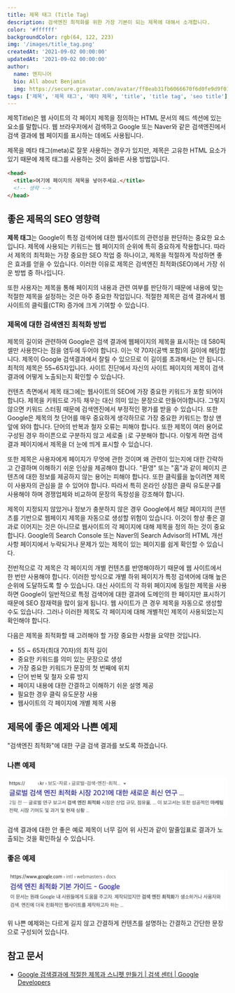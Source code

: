 ```yaml
---
title: 제목 태그 (Title Tag)
description: 검색엔진 최적화를 위한 가장 기본이 되는 제목에 대해서 소개합니다.
color: '#ffffff'
backgroundColor: rgb(64, 122, 223)
img: '/images/title_tag.png'
createdAt: '2021-09-02 00:00:00'
updatedAt: '2021-09-02 00:00:00'
author:
  name: 엔지니어
  bio: All about Benjamin
  img: https://secure.gravatar.com/avatar/ff8eab31fb6066670f6d0fe9d9f0166f?s=96&d=mm&r=g
tags: ['제목', '제목 태그', '메타 제목', 'title', 'title tag', 'seo title']
---
```


제목Title)은 웹 사이트의 각 페이지 제목을 정의하는 HTML 문서의 헤드 섹션에 있는 요소를 말합니다. 웹 브라우저에서 검색하고 Google 또는 Naver와 같은 검색엔진에서 검색 결과에 웹 페이지를 표시하는 데에도 사용됩니다.

제목을 메타 태그(meta)로 잘못 사용하는 경우가 있지만, 제목은 고유한 HTML 요소가 있기 때문에 제목 태그를 사용하는 것이 옳바른 사용 방법입니다.

<!--more-->

```html
<head>
  <title>여기에 페이지의 제목을 넣어주세요.</title>
  <!-- 생략 -->
</head>
```

## 좋은 제목의 SEO 영향력

**제목 태그**는 Google이 특정 검색어에 대한 웹사이트의 관련성을 판단하는 중요한 요소입니다. 제목에 사용되는 키워드는 웹 페이지의 순위에 특히 중요하게 작용합니다. 따라서 제목의 최적화는 가장 중요한 SEO 작업 중 하나이고, 제목을 적절하게 작성하면 좋은 효과를 얻을 수 있습니다. 이러한 이유로 제목은 검색엔진 최적화(SEO)에서 가장 쉬운 방법 중 하나입니다.

또한 사용자는 제목을 통해 페이지의 내용과 관련 여부를 판단하기 때문에 내용에 맞는 적절한 제목을 설정하는 것은 아주 중요한 작업입니다. 적절한 제목은 검색 결과에서 웹사이트의 클릭률(CTR) 증가에 크게 기여할 수 있습니다.

### 제목에 대한 검색엔진 최적화 방법

제목의 길이와 관련하여 Google은 검색 결과에 웹페이지의 제목을 표시하는 데 580픽셀만 사용한다는 점을 염두에 두어야 합니다. 이는 약 70자(공백 포함)의 길이에 해당합니다. 제목이 Google 검색결과에서 잘릴 수 있으므로 이 길이를 초과해서는 안 됩니다. 최적의 제목은 55~65자입니다. <nuxt-link to="/diagnosis">사이트 진단</nuxt-link>에서 자신의 사이트 페이지의 제목이 검색 결과에 어떻게 노출되는지 확인할 수 있습니다.

컨텐츠 측면에서 제목 태그에는 웹사이트의 SEO에 가장 중요한 키워드가 포함 되어야 합니다. 제목을 키워드로 가득 채우는 대신 의미 있는 문장으로 만들어야합니다. 그렇지 않으면 <nuxt-link to="/blog/keyword-stuffing">키워드 스터핑</nuxt-link> 때문에 검색엔진에서 부정적인 평가를 받을 수 있습니다. 또한 Google은 제목의 첫 단어를 매우 중요하게 생각하므로 가장 중요한 키워드는 항상 맨 앞에 와야 합니다. 단어의 반복과 철자 오류는 피해야 합니다. 또한 제목이 여러 용어로 구성된 경우 하이픈으로 구분하지 않고 세로줄 `|`로 구분해야 합니다. 이렇게 하면 검색 결과 페이지에서 제목을 더 눈에 띄게 표시할 수 있습니다.

또한 제목은 사용자에게 페이지가 무엇에 관한 것이며 왜 관련이 있는지에 대한 간략하고 간결하며 이해하기 쉬운 인상을 제공해야 합니다. "환영" 또는 "홈"과 같이 페이지 콘텐츠에 대한 정보를 제공하지 않는 용어는 피해야 합니다. 또한 클릭률을 높이려면 제목이 사용자의 관심을 끌 수 있어야 합니다. 따라서 특히 온라인 상점은 클릭 유도문구를 사용해야 하며 경쟁업체와 비교하여 문장의 독창성을 강조해야 합니다.

제목이 지정되지 않았거나 정보가 충분하지 않은 경우 Google에서 해당 페이지의 콘텐츠를 기반으로 웹페이지 제목을 자동으로 생성할 위험이 있습니다. 이것이 항상 좋은 결과로 이어지는 것은 아니므로 웹사이트의 각 페이지에 대해 제목을 정의 하는 것이 중요합니다. Google의 Search Console 또는 Naver의 Search Advisor의 HTML 개선사항 페이지에서 누락되거나 문제가 있는 제목이 있는 페이지를 쉽게 확인할 수 있습니다.

전반적으로 각 제목은 각 페이지의 개별 컨텐츠를 반영해야하기 때문에 웹 사이트에서 한 번만 사용해야 합니다. 이러한 방식으로 개별 하위 페이지가 특정 검색어에 대해 높은 순위에 도달하도록 할 수 있습니다. 대신 사이트의 각 하위 페이지에 동일한 제목을 사용하면 Google이 일반적으로 특정 검색어에 대한 결과에 도메인의 한 페이지만 표시하기 때문에 SEO 잠재력을 많이 잃게 됩니다. 웹 사이트가 큰 경우 제목을 자동으로 생성할 수도 있습니다. 그러나 이러한 제목도 각 페이지에 대해 개별적인 제목이 사용되었는지 확인해야 합니다.

다음은 제목을 최적화할 때 고려해야 할 가장 중요한 사항을 요약한 것입니다.

- 55 ~ 65자(최대 70자)의 최적 길이
- 중요한 키워드를 의미 있는 문장으로 생성
- 가장 중요한 키워드가 문장의 첫 번째에 위치
- 단어 반복 및 철자 오류 방지
- 페이지 내용에 대한 간결하고 이해하기 쉬운 설명 제공
- 필요한 경우 클릭 유도문장 사용
- 웹사이트의 각 페이지에 개별 제목 사용

## 제목에 좋은 예제와 나쁜 예제

"검색엔진 최적화"에 대한 구글 검색 결과를 보도록 하겠습니다.

### 나쁜 예제

![title-seo01](/images/title-seo01.jpg)

검색 결과에 대한 안 좋은 예로 제목이 너무 길어 위 사진과 같이 말줄임표로 결과가 노출되는 것을 확인하실 수 있습니다.

### 좋은 예제

![title-seo02](/images/title-seo02.jpg)

위 나쁜 예제와는 다르게 길지 않고 간결하게 컨텐츠를 설명하는 간결하고 간단한 문장으로 구성되어 있습니다.

## 참고 문서

- [Google 검색결과에 적절한 제목과 스니펫 만들기  |  검색 센터  |  Google Developers](https://support.google.com/webmasters/answer/35624)
